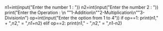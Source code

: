 n1=int(input("Enter the number 1 : "))
n2=int(input("Enter the number 2 : "))
print("Enter the Operation : \n "\"1-Addition\n"\"2-Multiplication\n"\"3-Division\n")
op=int(input("Enter the option from 1 to 4"))
if op==1:
   print(n1," + ",n2," = ",n1+n2)
elif op==2:
   print(n1," - ",n2," = ",n1-n2)
